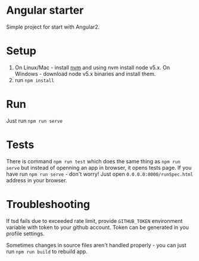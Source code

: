 # Angular starter

Simple project for start with Angular2.

# Setup

1. On Linux/Mac - install [nvm](https://github.com/creationix/nvm) and using nvm install node v5.x. On Windows - download node v5.x binaries and install them.
3. run `npm install`

# Run

Just run `npm run serve`

# Tests

There is command `npm run test` which does the same thing as `npm run serve` but instead of openning an app in browser, it opens tests page.
If you have run `npm run serve` - don't worry! Just open `0.0.0.0:8000/runSpec.html` address in your browser.

# Troubleshooting

If tsd fails due to exceeded rate limit, provide `GITHUB_TOKEN` environment variable with token to your github account. Token can be generated in you profile settings.

Sometimes changes in source files aren't handled properly - you can just run `npm run build` to rebuild app.
